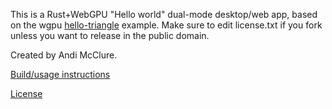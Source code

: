 This is a Rust+WebGPU "Hello world" dual-mode desktop/web app, based on the wgpu [hello-triangle](https://github.com/gfx-rs/wgpu/tree/trunk/wgpu/examples/hello-triangle) example. Make sure to edit license.txt if you fork unless you want to release in the public domain.

Created by Andi McClure.

[Build/usage instructions](run.txt)

[License](LICENSE.txt)
